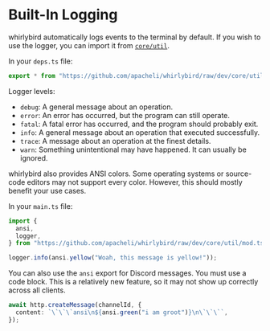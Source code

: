 # Built-In Logging

whirlybird automatically logs events to the terminal by default. If you wish to
use the logger, you can import it from
[`core/util`](https://github.com/apacheli/whirlybird/tree/dev/core/util).

In your `deps.ts` file:

```ts
export * from "https://github.com/apacheli/whirlybird/raw/dev/core/util/mod.ts";
```

Logger levels:

- `debug`: A general message about an operation.
- `error`: An error has occurred, but the program can still operate.
- `fatal`: A fatal error has occurred, and the program should probably exit.
- `info`: A general message about an operation that executed successfully.
- `trace`: A message about an operation at the finest details.
- `warn`: Something unintentional may have happened. It can usually be ignored.

whirlybird also provides ANSI colors. Some operating systems or source-code
editors may not support every color. However, this should mostly benefit your
use cases.

In your `main.ts` file:

```ts
import {
  ansi,
  logger,
} from "https://github.com/apacheli/whirlybird/raw/dev/core/util/mod.ts";

logger.info(ansi.yellow("Woah, this message is yellow!"));
```

You can also use the `ansi` export for Discord messages. You must use a code
block. This is a relatively new feature, so it may not show up correctly across
all clients.

```ts
await http.createMessage(channelId, {
  content: `\`\`\`ansi\n${ansi.green("i am groot")}\n\`\`\``,
});
```
